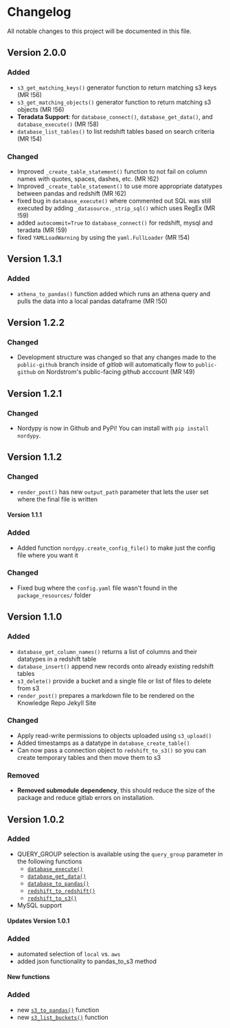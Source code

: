 # Changelog

All notable changes to this project will be documented in this file.

## Version 2.0.0

### Added
- `s3_get_matching_keys()` generator function to return matching s3 keys (MR !56)
- `s3_get_matching_objects()` generator function to return matching s3 objects (MR !56)
- **Teradata Support**: for `database_connect()`, `database_get_data()`, and `database_execute()` (MR !58)
- `database_list_tables()` to list redshift tables based on search criteria (MR !54)

### Changed

- Improved `_create_table_statement()` function to not fail on column names with quotes, spaces, dashes, etc. (MR !62)
- Improved `_create_table_statement()` to use more appropriate datatypes between pandas and redshift (MR !62)
- fixed bug in `database_execute()` where commented out SQL was still executed by adding `_datasource._strip_sql()` which uses RegEx (MR !59)
- added `autocommit=True` to `database_connect()` for redshift, mysql and teradata (MR !59)
- fixed `YAMLLoadWarning` by using the `yaml.FullLoader` (MR !54)

## Version 1.3.1

### Added

- `athena_to_pandas()` function added which runs an athena query and pulls the data into a local pandas dataframe (MR !50)

## Version 1.2.2

### Changed

- Development structure was changed so that any changes made to the `public-github` branch inside of *gitlab* will automatically flow to `public-github` on Nordstrom's public-facing *github* acccount (MR !49)

## Version 1.2.1

### Changed

- Nordypy is now in Github and PyPi! You can install with `pip install nordypy`.

## Version 1.1.2

### Changed

- `render_post()` has new `output_path` parameter that lets the user set where the final file is written

#### Version 1.1.1

### Added

- Added function `nordypy.create_config_file()` to make just the config file where you want it

### Changed

- Fixed bug where the `config.yaml` file wasn't found in the `package_resources/` folder

## Version 1.1.0

### Added

- `database_get_column_names()` returns a list of columns and their datatypes in a redshift table
- `database_insert()` append new records onto already existing redshift tables
- `s3_delete()` provide a bucket and a single file or list of files to delete from s3
- `render_post()` prepares a markdown file to be rendered on the Knowledge Repo Jekyll Site

### Changed

- Apply read-write permissions to objects uploaded using `s3_upload()`
- Added timestamps as a datatype in `database_create_table()`
- Can now pass a connection object to `redshift_to_s3()` so you can create temporary tables and then move them to s3

### Removed

- **Removed submodule dependency**, this should reduce the size of the package and reduce gitlab errors on installation.

## Version 1.0.2

### Added

- QUERY_GROUP selection is available using the `query_group` parameter in the following functions
    - [`database_execute()`](#database-execute)
    - [`database_get_data()`](#database-get-data)
    - [`database_to_pandas()`](#database-to-pandas)
    - [`redshift_to_redshift()`](#redshift-to-redshift)
    - [`redshift_to_s3()`](#redshift-to-s3)
- MySQL support

#### Updates Version 1.0.1

### Added

- automated selection of `local` vs. `aws`
- added json functionality to pandas_to_s3 method

#### New functions

### Added

- new [`s3_to_pandas()`](#s3-to-pandas) function
- new  [`s3_list_buckets()`](#s3-list-buckets) function
